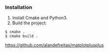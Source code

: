 ### Installation
1. Install Cmake and Python3.
2. Build the project:
```
$ cmake .
$ cmake build .
```

https://github.com/alandefreitas/matplotplusplus